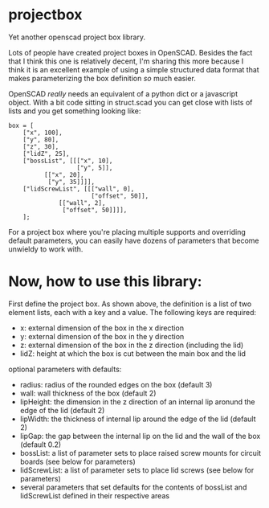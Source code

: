 # projectbox
Yet another openscad project box library.

Lots of people have created project boxes in OpenSCAD.  Besides the fact that I think this one is relatively decent, I'm sharing this more because I think it is an excellent example of using a simple structured data format that makes parameterizing the box definition _so_ much easier.

OpenSCAD _really_ needs an equivalent of a python dict or a javascript object.  With a bit code sitting in struct.scad you can get close with lists of lists and you get something looking like:

```
box = [
    ["x", 100],
    ["y", 80],
    ["z", 30],
    ["lidZ", 25],
    ["bossList", [[["x", 10],
                   ["y", 5]],
		  [["x", 20],
		   ["y", 35]]]],
    ["lidScrewList", [[["wall", 0],
                       ["offset", 50]],
		      [["wall", 2],
		       ["offset", 50]]]],
    ];
```

For a project box where you're placing multiple supports and overriding default parameters, you can easily have dozens of parameters that become unwieldy to work with.

# Now, how to use this library:
First define the project box.  As shown above, the definition is a list of two element lists, each with a key and a value.  The following keys are required:

* x: external dimension of the box in the x direction
* y: external dimension of the box in the y direction
* z: external dimension of the box in the z direction (including the lid)
* lidZ: height at which the box is cut between the main box and the lid

optional parameters with defaults:
* radius: radius of the rounded edges on the box (default 3)
* wall: wall thickness of the box (default 2)
* lipHeight: the dimension in the z direction of an internal lip aronund the edge of the lid (default 2)
* lipWidth: the thickness of internal lip around the edge of the lid (default 2)
* lipGap: the gap between the internal lip on the lid and the wall of the box (default 0.2)
* bossList: a list of parameter sets to place raised screw mounts for circuit boards (see below for parameters)
* lidScrewList: a list of parameter sets to place lid screws (see below for parameters)
* several parameters that set defaults for the contents of bossList and lidScrewList defined in their respective areas
